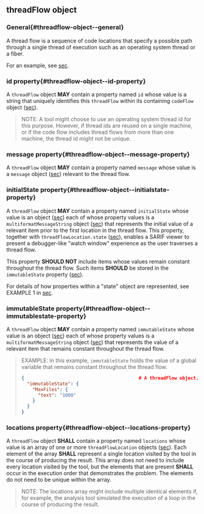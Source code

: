 ## threadFlow object

### General{#threadflow-object--general}

A thread flow is a sequence of code locations that specify a possible path through a single thread of execution such as an operating system thread or a fiber.

For an example, see [sec](#codeflow-object--general).

### id property{#threadflow-object--id-property}

A `threadFlow` object **MAY** contain a property named `id` whose value is a string that uniquely identifies this `threadFlow` within its containing `codeFlow` object ([sec](#codeflow-object)).

> NOTE: A tool might choose to use an operating system thread id for this purpose. However, if thread ids are reused on a single machine, or if the code flow includes thread flows from more than one machine, the thread id might not be unique.

### message property{#threadflow-object--message-property}

A `threadFlow` object **MAY** contain a property named `message` whose value is a `message` object ([sec](#message-object)) relevant to the thread flow.

### initialState property{#threadflow-object--initialstate-property}

A `threadFlow` object **MAY** contain a property named `initialState` whose value is an object ([sec](#object-properties)) each of whose property values is a `multiformatMessageString` object ([sec](#multiformatmessagestring-object)) that represents the initial value of a relevant item prior to the first location in the thread flow. This property, together with `threadFlowLocation.state` ([sec](#state-property)), enables a SARIF viewer to present a debugger-like "watch window" experience as the user traverses a thread flow.

This property **SHOULD NOT** include items whose values remain constant throughout the thread flow. Such items **SHOULD** be stored in the `immutableState` property ([sec](#threadflow-object--immutablestate-property)).

For details of how properties within a "state" object are represented, see EXAMPLE 1 in [sec](#state-property).

### immutableState property{#threadflow-object--immutablestate-property}

A `threadFlow` object **MAY** contain a property named `immutableState` whose value is an object ([sec](#object-properties)) each of whose property values is a `multiformatMessageString` object ([sec](#multiformatmessagestring-object)) that represents the value of a relevant item that remains constant throughout the thread flow.

> EXAMPLE: In this example, `immutableState` holds the value of a global variable that remains constant throughout the thread flow.
> 
> ```json
> {                                          # A threadFlow object.
>   "immutableState": {
>     "MaxFiles": {
>       "text": "1000"
>     }
>   }
> }
> ```

### locations property{#threadflow-object--locations-property}

A `threadFlow` object **SHALL** contain a property named `locations` whose value is an array of one or more `threadFlowLocation` objects ([sec](#threadflowlocation-object)). Each element of the array **SHALL** represent a single location visited by the tool in the course of producing the result. This array does not need to include every location visited by the tool, but the elements that are present **SHALL** occur in the execution order that demonstrates the problem. The elements do not need to be unique within the array.

> NOTE: The locations array might include multiple identical elements if, for example, the analysis tool simulated the execution of a loop in the course of producing the result.

